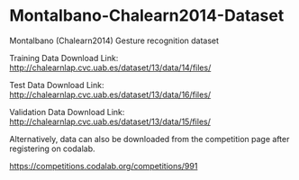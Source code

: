 # Montalbano-Chalearn2014-Dataset
Montalbano (Chalearn2014) Gesture recognition dataset

Training Data Download Link:
http://chalearnlap.cvc.uab.es/dataset/13/data/14/files/

Test Data Download Link:
http://chalearnlap.cvc.uab.es/dataset/13/data/16/files/

Validation Data Download Link:
http://chalearnlap.cvc.uab.es/dataset/13/data/15/files/

Alternatively, data can also be downloaded from the competition page after registering on codalab.

https://competitions.codalab.org/competitions/991
